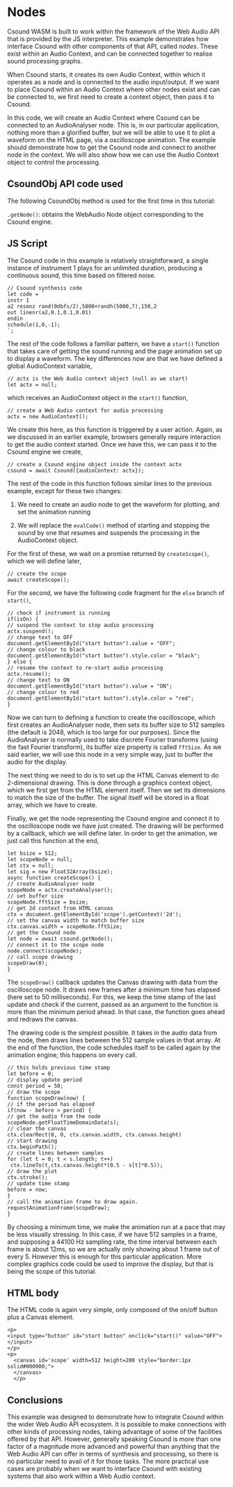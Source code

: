 Nodes
===

Csound WASM is built to work within the framework of the Web Audio API
that is provided by the JS interpreter. This example demonstrates how
interface Csound with other components of that API, called *nodes*.
These exist within an Audio Context, and can be connected together to
realise sound processing graphs.

When Csound starts, it creates its own Audio Context, within which it
operates as a node and is connected to the audio input/output. If we
want to place Csound within an Audio Context where other nodes
exist and can be connected to, we first need to create a context
object, then pass it to Csound.

In this code, we will create an Audio Context where Csound can be
connected to an AudioAnalyser node. This is, in our particular
application, nothing more than a glorified buffer, but we will be able
to use it to plot a waveform on the HTML page, via a oscilloscope animation.
The example should demonstrate how to get the Csound node and connect to another
node in the context. We will also show how we can use the Audio
Context object to control the processing.

CsoundObj API code used
-----------

The following CsoundObj method is used for the first time in this
tutorial:

`.getNode()`: obtains the WebAudio Node object corresponding to the
Csound engine.


JS Script
---

The Csound code in this example is relatively straightforward, a
single instance of instrument 1 plays for an unlimited duration,
producing a continuous sound, this time based on filtered noise.

```
// Csound synthesis code
let code = `
instr 1
a2 resonz rand(0dbfs/2),5800+randh(5000,7),150,2
out linenr(a2,0.1,0.1,0.01)
endin
schedule(1,0,-1);
`;
```

The rest of the code follows a familiar pattern, we have a `start()`
function that takes care of getting the sound running and the page
animation set up to display a waveform. The key differences now
are that we have defined a global AudioContext variable,

```
// actx is the Web Audio context object (null as we start)
let actx = null;
```

which receives an AudioContext object in the `start()` function,

```
// create a Web Audio context for audio processing
actx = new AudioContext();
```

We create this here, as this function is triggered by a user
action. Again, as we discussed in an earlier example, browsers
generally require interaction to get the audio context started.
Once we have this, we can pass it to the Csound engine we
create,

```
// create a Csound engine object inside the context actx
csound = await Csound({audioContext: actx});
```

The rest of the code in this function follows similar lines to
the previous example, except for these two changes:

1. We need to create an audio node to get the waveform for
plotting, and set the animation running

2. We will replace the `evalCode()` method of starting and
stopping the sound by one that resumes and suspends the
processing in the AudioContext object.

For the first of these, we wait on a promise returned by `createScope()`,
which we will define later,

```
// create the scope
await createScope();
```

For the second, we have the following code fragment for the
`else` branch of `start()`,

```
// check if instrument is running
if(isOn) {
// suspend the context to stop audio processing
actx.suspend();
// change text to OFF
document.getElementById("start button").value = "OFF";
// change colour to black
document.getElementById("start button").style.color = "black";
} else {
// resume the context to re-start audio processing
actx.resume();
// change text to ON
document.getElementById("start button").value = "ON";
// change colour to red
document.getElementById("start button").style.color = "red";
}
```

Now we can turn to defining a function to create the oscilloscope,
which first creates an AudioAnalyser node, then sets its buffer size to
512 samples (the default is 2048, which is too large for our
purposes). Since the AudioAnalyser is normally used to take discrete
Fourier transforms (using the fast Fourier transform), its buffer size
property is called `fftSize`. As we said earlier, we will use this
node in a very simple way, just to buffer the audio for the display.

The next thing we need to do is to set up the HTML Canvas element
to do 2-dimensional drawing. This is done through a graphics context
object, which we first get from the HTML element itself. Then we
set its dimensions to match the size of the buffer. The signal itself
will be stored in a float array, which we have to create.

Finally, we get the node representing the Csound engine and connect it
to the oscilloscope node we have just created. The drawing will be
performed by a callback, which we will define later. In order to get
the animation, we just call this function at the end,
 

```
let bsize = 512;
let scopeNode = null;
let ctx = null;
let sig = new Float32Array(bsize);
async function createScope() {
// create AudioAnalyser node
scopeNode = actx.createAnalyser();
// set buffer size
scopeNode.fftSize = bsize;
// get 2d context from HTML canvas
ctx = document.getElementById('scope').getContext('2d');
// set the canvas width to match buffer size
ctx.canvas.width = scopeNode.fftSize;
// get the Csound node
let node = await csound.getNode();
// connect it to the scope node
node.connect(scopeNode);
// call scope drawing
scopeDraw(0);
}
```

The `scopeDraw()` callback updates the Canvas drawing with data from
the oscilloscope node. It draws new frames after a minimum time has
elapsed (here set to 50 milliseconds). For this, we keep the time
stamp of the last update and check if the current, passed as an
argument to the function is more than the minimum period ahead.
In that case, the function goes ahead and redraws the canvas.

The drawing code is the simplest possible. It takes in the audio data
from the node, then draws lines between the 512 sample values in that
array. At the end of the function, the code schedules itself to be
called again by the animation engine; this happens on every call.


```
// this holds previous time stamp
let before = 0;
// display update period
const period = 50;
// draw the scope
function scopeDraw(now) {
// if the period has elapsed
if(now - before > period) {
// get the audio from the node
scopeNode.getFloatTimeDomainData(s);
// clear the canvas
ctx.clearRect(0, 0, ctx.canvas.width, ctx.canvas.height)
// start drawing
ctx.beginPath();
// create lines between samples
for (let t = 0; t < s.length; t++)
 ctx.lineTo(t,ctx.canvas.height*(0.5 - s[t]*0.5));
// draw the plot
ctx.stroke();
// update time stamp
before = now;
}
// call the animation frame to draw again.
requestAnimationFrame(scopeDraw);
}
```



By choosing a minimum time, we make the animation run at a pace
that may be less visually stressing. In this case, if we have 512
samples in a frame, and supposing a 44100 Hz sampling rate,
the time interval between each frame is about 12ms, so we are actually
only showing about 1 frame out of every 5. However this is enough for
this particular application. More complex graphics code could be used
to improve the display, but that is being the scope of this tutorial.


HTML body
-----

The HTML code is again very simple, only composed of the on/off button
plus a Canvas element. 

```
<p>
<input type="button" id="start button" onclick="start()" value="OFF"> </input>
</p>
<p>
  <canvas id='scope' width=512 height=200 style="border:1px solid#000000;">
  </canvas>
  </p>
```

Conclusions
---

This example was designed to demonstrate how to integrate Csound
within the wider Web Audio API ecosystem. It is possible to make
connections with other kinds of processing nodes, taking advantage of
some of the facilities offered by that API. However, generally
speaking Csound is more than one factor of a magnitude more advanced
and powerful than anything that the Web Audio API can offer in terms
of synthesis and processing, so there is no particular need to avail
of it for those tasks. The more practical use cases are probably when
we want to interface Csound with existing systems that also work
within a Web Audio context.

